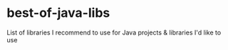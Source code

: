 # best-of-java-libs
List of libraries I recommend to use for Java projects &amp; libraries I'd like to use 
